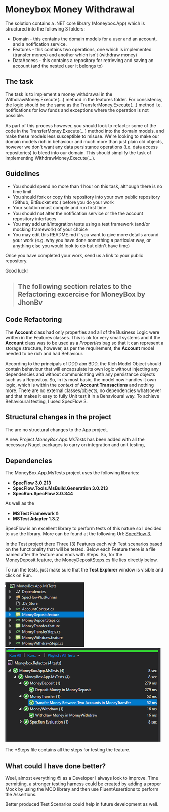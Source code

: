 # Moneybox Money Withdrawal

The solution contains a .NET core library (Moneybox.App) which is structured into the following 3 folders:

* Domain - this contains the domain models for a user and an account, and a notification service.
* Features - this contains two operations, one which is implemented (transfer money) and another which isn't (withdraw money)
* DataAccess - this contains a repository for retrieving and saving an account (and the nested user it belongs to)

## The task

The task is to implement a money withdrawal in the WithdrawMoney.Execute(...) method in the features folder. For consistency, the logic should be the same as the TransferMoney.Execute(...) method i.e. notifications for low funds and exceptions where the operation is not possible.

As part of this process however, you should look to refactor some of the code in the TransferMoney.Execute(...) method into the domain models, and make these models less susceptible to misuse. We're looking to make our domain models rich in behaviour and much more than just plain old objects, however we don't want any data persistance operations (i.e. data access repositories) to bleed into our domain. This should simplify the task of implementing WithdrawMoney.Execute(...).

## Guidelines

* You should spend no more than 1 hour on this task, although there is no time limit
* You should fork or copy this repository into your own public repository (Github, BitBucket etc.) before you do your work
* Your solution must compile and run first time
* You should not alter the notification service or the the account repository interfaces
* You may add unit/integration tests using a test framework (and/or mocking framework) of your choice
* You may edit this README.md if you want to give more details around your work (e.g. why you have done something a particular way, or anything else you would look to do but didn't have time)

Once you have completed your work, send us a link to your public repository.

Good luck!
>
> ## The following section relates to the Refactoring excercise for MoneyBox by JhonBv
>
## Code Refactoring

The **Account** class had only properties and all of the Business Logic were written in the Features classes. This is ok for very small systems and if the **Account** class was to be used as a *Properties* bag so that it can represent a storage structure, however, as per the requirement, the **Account** model needed to be rich and had Behaviour.

According to the principals of DDD abn BDD, the Rich Model Object should contain behaviour that will encapsulate its own logic without injecting any dependencies and without communicating with any persistance objects such as a Repositoy. So, in its most basic, the model now handles it own logic, which is within the *context* of **Account Transactions** and nothing more. There are no external classes/objects, no dependencies whatsoever and that makes it easy to fully Unit test it in a Behavioural way. To achieve Behavioural testing, I used SpecFlow 3.

## Structural changes in the project
The are no structural changes to the App project.

A new Project *MoneyBox.App.MsTests* has been added with all the necessary Nuget packages to carry on integration and unit testing,

## Dependencies
The MoneyBox.App.MsTests project uses the following libraries:

 * **SpecFlow 3.0.213**
 * **SpecFlow.Tools.MsBuild.Generation 3.0.213**
 * **SpecRun.SpecFlow 3.0.344**

As well as the

* **MSTest Framework** &
* **MSTest Adapter 1.3.2**

SpecFlow is an excellent library to perform tests of this nature so I decided to use the library. More can be found at the following Url: [SpecFlow 3.](https://specflow.org/getting-started/)



In the Test project there Three (3) Features each with Test scenarios based on the functionality that will be tested.
Below each Feature there is a file named after the feature and ends with Steps. So, for the MoneyDeposit.feature, the MoneyDepositSteps.cs file lies directly below.

To run the tests, just make sure that the **Test Explorer** window is visible and click on Run.

![Features and Steps](https://github.com/JhonBv/moneybox-withdrawal/blob/master/TestFeatures.png)
![Test Results](https://github.com/JhonBv/moneybox-withdrawal/blob/master/PassedTests.PNG)

The *Steps file contains all the steps for testing the feature.

## What could I have done better?
Weel, almost everything :wink: as a Developer I always look to improve.
Time permitting, a stronger testing harness could be created by adding a proper Mock<Accounts> by using the MOQ library and then use FluentAssertions to perform the Assertions.

Better produced Test Scenarios could help in future development as well.
